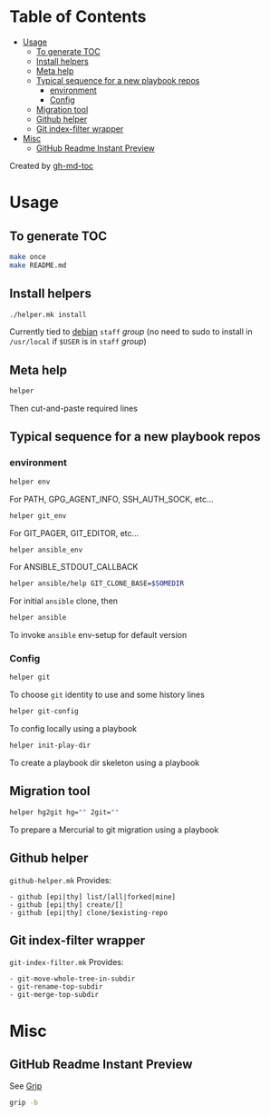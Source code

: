 
Table of Contents
=================

   * [Usage](#usage)
      * [To generate TOC](#to-generate-toc)
      * [Install helpers](#install-helpers)
      * [Meta help](#meta-help)
      * [Typical sequence for a new playbook repos](#typical-sequence-for-a-new-playbook-repos)
         * [environment](#environment)
         * [Config](#config)
      * [Migration tool](#migration-tool)
      * [Github helper](#github-helper)
      * [Git index-filter wrapper](#git-index-filter-wrapper)
   * [Misc](#misc)
      * [GitHub Readme Instant Preview](#github-readme-instant-preview)

Created by [gh-md-toc](https://github.com/ekalinin/github-markdown-toc)

# Usage

## To generate TOC

```bash
make once
make README.md
```

## Install helpers

```bash
./helper.mk install
```

Currently tied to [debian](https://wiki.debian.org/SystemGroups)
`staff` *group* (no need to sudo to install in `/usr/local` if
`$USER` is in `staff` *group*)

## Meta help

```bash
helper
```

Then cut-and-paste required lines

## Typical sequence for a new playbook repos

### environment

```bash
helper env
```

For PATH, GPG_AGENT_INFO, SSH_AUTH_SOCK, etc...

```bash
helper git_env
```

For GIT_PAGER, GIT_EDITOR, etc...

```bash
helper ansible_env
```

For ANSIBLE_STDOUT_CALLBACK

```bash
helper ansible/help GIT_CLONE_BASE=$SOMEDIR
```

For initial `ansible` clone, then

```bash
helper ansible
```

To invoke `ansible` env-setup for default version 

### Config

```bash
helper git
```

To choose `git` identity to use and some history lines

```bash
helper git-config
```

To config locally using a playbook


```bash
helper init-play-dir
```

To create a playbook dir skeleton using a playbook

## Migration tool

```bash
helper hg2git hg="" 2git=""
```
To prepare a Mercurial to git migration using a playbook

## Github helper

`github-helper.mk` Provides:

	- github [epi|thy] list/[all|forked|mine]
	- github [epi|thy] create/[]
	- github [epi|thy] clone/$existing-repo

## Git index-filter wrapper

`git-index-filter.mk` Provides:

	- git-move-whole-tree-in-subdir
	- git-rename-top-subdir
	- git-merge-top-subdir
	
# Misc

[Grip]: https://github.com/joeyespo/grip "github"

## GitHub Readme Instant Preview

See [Grip][Grip]

```bash
grip -b
```
